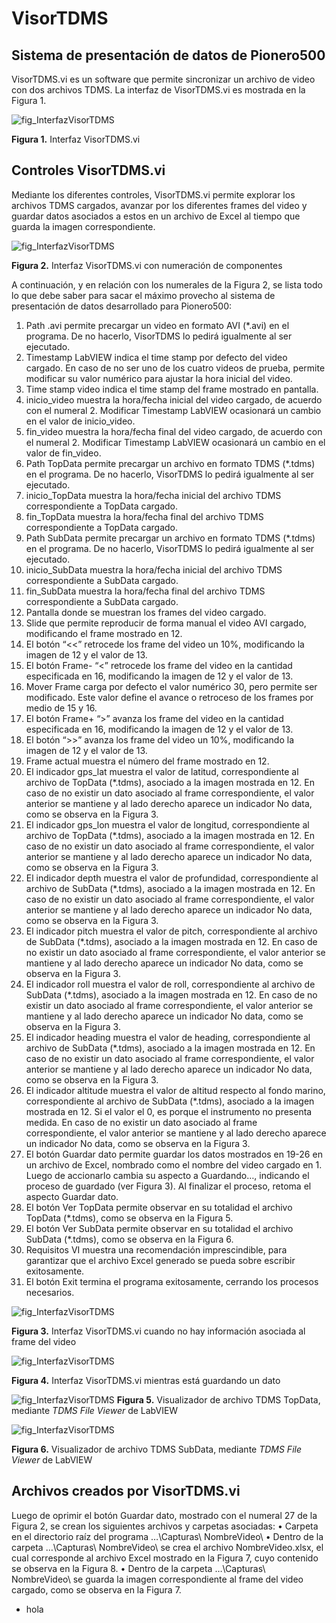 # VisorTDMS
## Sistema de presentación de datos de Pionero500

VisorTDMS.vi es un software que permite sincronizar un archivo de video con dos archivos TDMS. La interfaz de VisorTDMS.vi es mostrada en la Figura 1.

![fig_InterfazVisorTDMS](/img/fig_InterfazVisorTDMS.png)

**Figura 1.** Interfaz VisorTDMS.vi

## Controles VisorTDMS.vi
Mediante los diferentes controles, VisorTDMS.vi permite explorar los archivos TDMS cargados, avanzar por los diferentes frames del video y guardar datos asociados a estos en un archivo de Excel al tiempo que guarda la imagen correspondiente.

![fig_InterfazVisorTDMS](/img/fig_InterfazVisorTDMSnumerales.svg)

**Figura 2.** Interfaz VisorTDMS.vi con numeración de componentes

A continuación, y en relación con los numerales de la Figura 2, se lista todo lo que debe saber para sacar el máximo provecho al sistema de presentación de datos desarrollado para Pionero500:
1.	Path .avi permite precargar un video en formato AVI (*.avi) en el programa. De no hacerlo, VisorTDMS lo pedirá igualmente al ser ejecutado.
2.	Timestamp LabVIEW indica el time stamp por defecto del video cargado. En caso de no ser uno de los cuatro videos de prueba, permite modificar su valor numérico para ajustar la hora inicial del video.
3.	Time stamp video indica el time stamp del frame mostrado en pantalla.
4.	inicio_video muestra la hora/fecha inicial del video cargado, de acuerdo con el numeral 2. Modificar Timestamp LabVIEW ocasionará un cambio en el valor de inicio_video.
5.	fin_video muestra la hora/fecha final del video cargado, de acuerdo con el numeral 2. Modificar Timestamp LabVIEW ocasionará un cambio en el valor de fin_video.
6.	Path TopData permite precargar un archivo en formato TDMS (*.tdms) en el programa. De no hacerlo, VisorTDMS lo pedirá igualmente al ser ejecutado.
7.	inicio_TopData muestra la hora/fecha inicial del archivo TDMS correspondiente a TopData cargado.
8.	fin_TopData muestra la hora/fecha final del archivo TDMS correspondiente a TopData cargado.
9.	Path SubData permite precargar un archivo en formato TDMS (*.tdms) en el programa. De no hacerlo, VisorTDMS lo pedirá igualmente al ser ejecutado.
10.	inicio_SubData muestra la hora/fecha inicial del archivo TDMS correspondiente a SubData cargado.
11.	fin_SubData muestra la hora/fecha final del archivo TDMS correspondiente a SubData cargado.
12.	Pantalla donde se muestran los frames del video cargado.
13.	Slide que permite reproducir de forma manual el video AVI cargado, modificando el frame mostrado en 12.
14.	El botón “<<” retrocede los frame del video un 10%, modificando la imagen de 12 y el valor de 13.
15.	El botón Frame- “<” retrocede los frame del video en la cantidad especificada en 16, modificando la imagen de 12 y el valor de 13.
16.	Mover Frame carga por defecto el valor numérico 30, pero permite ser modificado. Este valor define el avance o retroceso de los frames por medio de 15 y 16.
17.	 El botón Frame+ “>” avanza los frame del video en la cantidad especificada en 16, modificando la imagen de 12 y el valor de 13.
18.	El botón “>>” avanza los frame del video un 10%, modificando la imagen de 12 y el valor de 13.
19.	Frame actual muestra el número del frame mostrado en 12.
20.	El indicador gps_lat muestra el valor de latitud, correspondiente al archivo de TopData (*.tdms), asociado a la imagen mostrada en 12. En caso de no existir un dato asociado al frame correspondiente, el valor anterior se mantiene y al lado derecho aparece un indicador No data, como se observa en la Figura 3.
21.	El indicador gps_lon muestra el valor de longitud, correspondiente al archivo de TopData (*.tdms), asociado a la imagen mostrada en 12. En caso de no existir un dato asociado al frame correspondiente, el valor anterior se mantiene y al lado derecho aparece un indicador No data, como se observa en la Figura 3.
22.	El indicador depth muestra el valor de profundidad, correspondiente al archivo de SubData (*.tdms), asociado a la imagen mostrada en 12. En caso de no existir un dato asociado al frame correspondiente, el valor anterior se mantiene y al lado derecho aparece un indicador No data, como se observa en la Figura 3.
23.	El indicador pitch muestra el valor de pitch, correspondiente al archivo de SubData (*.tdms), asociado a la imagen mostrada en 12. En caso de no existir un dato asociado al frame correspondiente, el valor anterior se mantiene y al lado derecho aparece un indicador No data, como se observa en la Figura 3.
24.	El indicador roll muestra el valor de roll, correspondiente al archivo de SubData (*.tdms), asociado a la imagen mostrada en 12. En caso de no existir un dato asociado al frame correspondiente, el valor anterior se mantiene y al lado derecho aparece un indicador No data, como se observa en la Figura 3.
25.	El indicador heading muestra el valor de heading, correspondiente al archivo de SubData (*.tdms), asociado a la imagen mostrada en 12. En caso de no existir un dato asociado al frame correspondiente, el valor anterior se mantiene y al lado derecho aparece un indicador No data, como se observa en la Figura 3.
26.	El indicador altitude muestra el valor de altitud respecto al fondo marino, correspondiente al archivo de SubData (*.tdms), asociado a la imagen mostrada en 12. Si el valor el 0, es porque el instrumento no presenta medida. En caso de no existir un dato asociado al frame correspondiente, el valor anterior se mantiene y al lado derecho aparece un indicador No data, como se observa en la Figura 3.
27.	El botón Guardar dato permite guardar los datos mostrados en 19-26 en un archivo de Excel, nombrado como el nombre del video cargado en 1. Luego de accionarlo cambia su aspecto a Guardando…, indicando el proceso de guardado (ver Figura 3). Al finalizar el proceso, retoma el aspecto Guardar dato.
28.	El botón Ver TopData permite observar en su totalidad el archivo TopData (*.tdms), como se observa en la Figura 5.
29.	El botón Ver SubData permite observar en su totalidad el archivo SubData (*.tdms), como se observa en la Figura 6.
30.	Requisitos VI muestra una recomendación imprescindible, para garantizar que el archivo Excel generado se pueda sobre escribir exitosamente.
31.	El botón Exit termina el programa exitosamente, cerrando los procesos necesarios.

![fig_InterfazVisorTDMS](/img/fig_InterfazVisorTDMS_Nodata.png)

**Figura 3.** Interfaz VisorTDMS.vi cuando no hay información asociada al frame del video

![fig_InterfazVisorTDMS](/img/fig_InterfazVisorTDMS_Guardando.png)

**Figura 4.** Interfaz VisorTDMS.vi mientras está guardando un dato

![fig_InterfazVisorTDMS](/img/fig_InterfazTDMS_File_Viewer_TopData.png)
**Figura 5.** Visualizador de archivo TDMS TopData, mediante *TDMS File Viewer* de LabVIEW

![fig_InterfazVisorTDMS](/img/fig_InterfazTDMS_File_Viewer_SubData.png)

**Figura 6.** Visualizador de archivo TDMS SubData, mediante *TDMS File Viewer* de LabVIEW

## Archivos creados por VisorTDMS.vi

Luego de oprimir el botón Guardar dato, mostrado con el numeral 27 de la Figura 2, se crean los siguientes archivos y carpetas asociadas:
•	Carpeta en el directorio raíz del programa …\Capturas\  NombreVideo\ 
•	Dentro de la carpeta …\Capturas\  NombreVideo\ se crea el archivo  NombreVideo.xlsx, el cual corresponde al archivo Excel mostrado en la Figura 7, cuyo contenido se observa en la Figura 8.
•	Dentro de la carpeta …\Capturas\  NombreVideo\ se guarda la imagen correspondiente al frame del video cargado, como se observa en la Figura 7.
* hola

